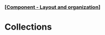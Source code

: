 ### [[Component - Layout and organization](./human-interface-guidelines-markdown/Component/layout-and-organization.md)]  
  
# **Collections**  

